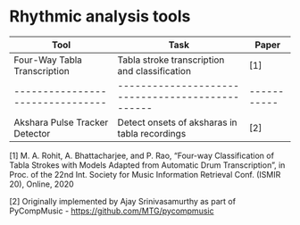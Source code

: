 # Rhythmic analysis tools

| **Tool**                       | **Task**                                       | **Paper** |
|--------------------------------|------------------------------------------------|-----------|
| Four-Way Tabla Transcription   | Tabla stroke transcription and classification  | [1]       |
|--------------------------------|------------------------------------------------|-----------|
| Akshara Pulse Tracker Detector | Detect onsets of aksharas in tabla recordings  | [2]       |

[1] M. A. Rohit, A. Bhattacharjee, and P. Rao, “Four-way Classification of Tabla Strokes with Models Adapted from Automatic Drum Transcription”, in Proc. of the 22nd Int. Society for Music Information Retrieval Conf. (ISMIR 20), Online, 2020

[2] Originally implemented by Ajay Srinivasamurthy as part of PyCompMusic - https://github.com/MTG/pycompmusic